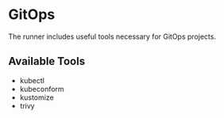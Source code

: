 # GitOps

The runner includes useful tools necessary for GitOps projects.

## Available Tools

- kubectl
- kubeconform
- kustomize
- trivy
